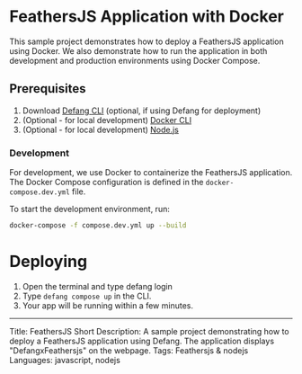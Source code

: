 # FeathersJS Application with Docker

This sample project demonstrates how to deploy a FeathersJS application using Docker. We also demonstrate how to run the application in both development and production environments using Docker Compose.

## Prerequisites

1. Download [Defang CLI](https://github.com/DefangLabs/defang) (optional, if using Defang for deployment)
2. (Optional - for local development) [Docker CLI](https://docs.docker.com/engine/install/)
3. (Optional - for local development) [Node.js](https://nodejs.org/en/download/)

### Development

For development, we use Docker to containerize the FeathersJS application. The Docker Compose configuration is defined in the `docker-compose.dev.yml` file.

To start the development environment, run:

```sh
docker-compose -f compose.dev.yml up --build
```

# Deploying

1. Open the terminal and type defang login
2. Type `defang compose up` in the CLI.
3. Your app will be running within a few minutes.

---

Title: FeathersJS
Short Description: A sample project demonstrating how to deploy a FeathersJS application using Defang. The application displays "DefangxFeathersjs" on the webpage.
Tags: Feathersjs & nodejs
Languages: javascript, nodejs
